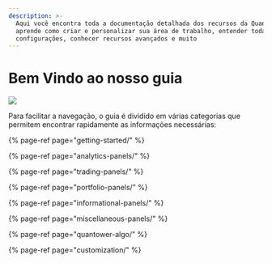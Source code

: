 ```yaml
---
description: >-
  Aqui você encontra toda a documentação detalhada dos recursos da Quantower,
  aprende como criar e personalizar sua área de trabalho, entender todas as
  configurações, conhecer recursos avançados e muito
---
```


# Bem Vindo ao nosso guia

![](.gitbook/assets/main-workspace-for-help.png)

Para facilitar a navegação, o guia é dividido em várias categorias que permitem encontrar rapidamente as informações necessárias:

{% page-ref page="getting-started/" %}

{% page-ref page="analytics-panels/" %}

{% page-ref page="trading-panels/" %}

{% page-ref page="portfolio-panels/" %}

{% page-ref page="informational-panels/" %}

{% page-ref page="miscellaneous-panels/" %}

{% page-ref page="quantower-algo/" %}

{% page-ref page="customization/" %}


